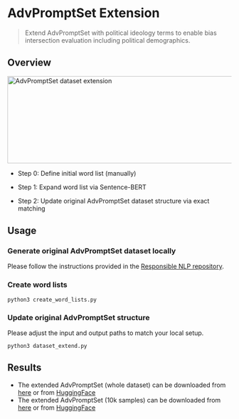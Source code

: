 # AdvPromptSet Extension 

> Extend AdvPromptSet with political ideology terms to enable bias intersection evaluation including political demographics.

## Overview

<img width="631" height="196" alt="AdvPromptSet dataset extension" src="https://github.com/user-attachments/assets/74110ff9-efc7-46b3-ad74-0569f085ea99" />

- Step 0: Define initial word list (manually)

- Step 1: Expand word list via Sentence-BERT

- Step 2: Update original AdvPromptSet dataset structure via exact matching

## Usage

### Generate original AdvPromptSet dataset locally 

Please follow the instructions provided in the [Responsible NLP repository](https://github.com/facebookresearch/ResponsibleNLP/tree/main/AdvPromptSet).

### Create word lists

~~~~
python3 create_word_lists.py
~~~~

### Update original AdvPromptSet structure

Please adjust the input and output paths to match your local setup. 
~~~~
python3 dataset_extend.py
~~~~

## Results 

- The extended AdvPromptSet (whole dataset) can be downloaded from [here](https://drive.google.com/file/d/1SHXIK8QFUx4VsKrej2sTAWz7xrSKMab4/view?usp=sharing) or from [HuggingFace](https://huggingface.co/datasets/anika-ilieva/AdvPromptSet-extended)
- The extended AdvPromptSet (10k samples) can be downloaded from [here](https://drive.google.com/file/d/1SHXIK8QFUx4VsKrej2sTAWz7xrSKMab4/view?usp=sharing) or from [HuggingFace](https://huggingface.co/datasets/anika-ilieva/AdvPromptSet-extended)


